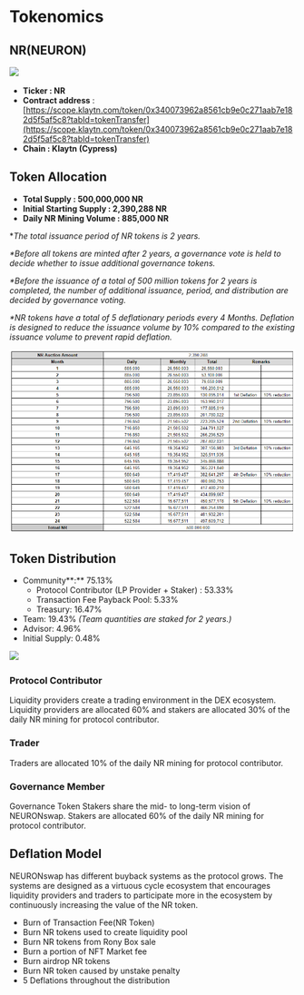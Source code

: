 # Tokenomics

## NR(NEURON)

![](../.gitbook/assets/KakaoTalk\_20211125\_112630909.png)

* **Ticker : NR**
* **Contract address** :[ ](https://scope.klaytn.com/token/0xd367957d3bcfa1355520595d652be0ece9b0d87b?tabId=tokenTransfer)[https://scope.klaytn.com/token/0x340073962a8561cb9e0c271aab7e182d5f5af5c8?tabId=tokenTransfer](https://scope.klaytn.com/token/0x340073962a8561cb9e0c271aab7e182d5f5af5c8?tabId=tokenTransfer)
* **Chain : Klaytn (Cypress)**

## Token Allocation

* **Total Supply : 500,000,000 NR**
* **Initial Starting Supply : 2,390,288 NR**
* **Daily NR Mining Volume : 885,000 NR**

\*_The total issuance period of NR tokens is 2 years._

_\*Before all tokens are minted after 2 years, a governance vote is held to decide whether to issue additional governance tokens._

_\*Before the issuance of a total of 500 million tokens for 2 years is completed, the number of additional issuance, period, and distribution are decided by governance voting._

_\*NR tokens have a total of 5 deflationary periods every 4 Months. Deflation is designed to reduce the issuance volume by 10% compared to the existing issuance volume to prevent rapid deflation._

![](../.gitbook/assets/TOKEN.PNG)

## Token Distribution

* Community**:** 75.13%
  * Protocol Contributor (LP Provider + Staker) : 53.33%
  * Transaction Fee Payback Pool: 5.33%
  * Treasury: 16.47%&#x20;
* Team: 19.43% _(Team quantities are staked for 2 years.)_
* Advisor: 4.96%
* Initial Supply: 0.48%

![](../.gitbook/assets/백서그래픽정리\_스테이킹서비스적용.jpg)

### Protocol Contributor

Liquidity providers create a trading environment in the DEX ecosystem. Liquidity providers are allocated 60% and stakers are allocated 30% of the daily NR mining for protocol contributor.

### **Trader**

Traders are allocated 10% of the daily NR mining for protocol contributor.

### Governance Member

Governance Token Stakers share the mid- to long-term vision of NEURONswap. Stakers are allocated 60% of the daily NR mining for protocol contributor.

## **Deflation Model**

NEURONswap has different buyback systems as the protocol grows. The systems are designed as a virtuous cycle ecosystem that encourages liquidity providers and traders to participate more in the ecosystem by continuously increasing the value of the NR token.

* Burn of Transaction Fee(NR Token)
* Burn NR tokens used to create liquidity pool
* Burn NR tokens from Rony Box sale
* Burn a portion of NFT Market fee
* Burn airdrop NR tokens
* Burn NR token caused by unstake penalty
* 5 Deflations throughout the distribution
